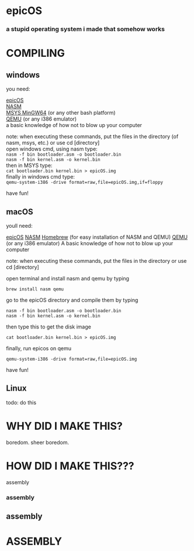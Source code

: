 # epicOS
### a stupid operating system i made that somehow works


# COMPILING

## windows
you need:  

[epicOS](https://github.com/rileeyyy/epicos/archive/refs/heads/main.zip)  
[NASM](https://nasm.us/)  
[MSYS MinGW64](https://www.msys2.org/) (or any other bash platform)  
[QEMU](https://www.qemu.org/) (or any i386 emulator)  
a basic knowledge of how not to blow up your computer  

note: when executing these commands, put the files in the directory (of nasm, msys, etc.) or use cd [directory]  
open windows cmd, using nasm type:  
```nasm -f bin bootloader.asm -o bootloader.bin```  
```nasm -f bin kernel.asm -o kernel.bin```    
then in MSYS type:  
```cat bootloader.bin kernel.bin > epicOS.img```  
finally in windows cmd type:  
```qemu-system-i386 -drive format=raw,file=epicOS.img,if=floppy```

have fun!  

## macOS

youll need:

[epicOS](https://github.com/rileeyyy/epicos/archive/refs/heads/main.zip)
[NASM](https://nasm.us/)
[Homebrew](https://brew.sh/) (for easy installation of NASM and QEMU)
[QEMU](https://www.qemu.org/) (or any i386 emulator)
A basic knowledge of how not to blow up your computer

note: when executing these commands, put the files in the directory or use cd [directory]  

open terminal and install nasm and qemu by typing

```
brew install nasm qemu
```

go to the epicOS directory and compile them by typing

```
nasm -f bin bootloader.asm -o bootloader.bin
nasm -f bin kernel.asm -o kernel.bin
```

then type this to get the disk image

```
cat bootloader.bin kernel.bin > epicOS.img
```

finally, run epicos on qemu

```
qemu-system-i386 -drive format=raw,file=epicOS.img
```

have fun!

## Linux
todo: do this

# WHY DID I MAKE THIS?
boredom.
sheer boredom.


# HOW DID I MAKE THIS???

assembly
### assembly
## assembly
# ASSEMBLY
